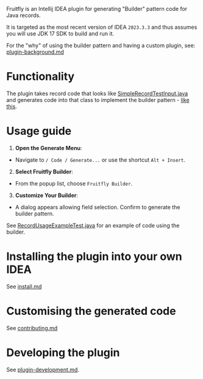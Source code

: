 Fruitfly is an Intellij IDEA plugin for generating "Builder" pattern code for
Java records.

It is targeted as the most recent version of IDEA `2023.3.3` and thus assumes
you will use JDK 17 SDK to build and run it.

For the "why" of using the builder pattern and having a custom plugin,
see: [plugin-background.md](./doc/plugin-background.md)


# Functionality

The plugin takes record code that looks like
[SimpleRecordTestInput.java](./src/test/java/fruitfly/psi/SimpleRecordTestInput.java)
and generates code into that class to implement the builder pattern -
[like this](./src/test/java/fruitfly/psi/SimpleRecordTestOutput.txt).


# Usage guide

1. **Open the Generate Menu**:

* Navigate to `/ Code / Generate...` or use the shortcut `Alt + Insert`.

2. **Select Fruitfly Builder**:

* From the popup list, choose `Fruitfly Builder`.

3. **Customize Your Builder**:

* A dialog appears allowing field selection. Confirm to generate the builder
  pattern.


See 
[RecordUsageExampleTest.java](./src/test/java/fruitfly/example/RecordUsageExampleTest.java)
for an example of code using the builder.  


# Installing the plugin into your own IDEA

See [install.md](./install.md)


# Customising the generated code

See [contributing.md](./contributing.md)


# Developing the plugin

See [plugin-development.md](./doc/plugin-development.md).